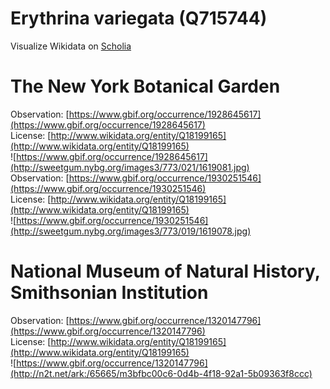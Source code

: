 
Erythrina variegata (Q715744)
=============================
  
Visualize Wikidata on [Scholia](https://scholia.toolforge.org/taxon/Q715744)
# The New York Botanical Garden
  
Observation: [https://www.gbif.org/occurrence/1928645617](https://www.gbif.org/occurrence/1928645617)  
License: [http://www.wikidata.org/entity/Q18199165](http://www.wikidata.org/entity/Q18199165)  
![https://www.gbif.org/occurrence/1928645617](http://sweetgum.nybg.org/images3/773/021/1619081.jpg)  
Observation: [https://www.gbif.org/occurrence/1930251546](https://www.gbif.org/occurrence/1930251546)  
License: [http://www.wikidata.org/entity/Q18199165](http://www.wikidata.org/entity/Q18199165)  
![https://www.gbif.org/occurrence/1930251546](http://sweetgum.nybg.org/images3/773/019/1619078.jpg)
# National Museum of Natural History, Smithsonian Institution
  
Observation: [https://www.gbif.org/occurrence/1320147796](https://www.gbif.org/occurrence/1320147796)  
License: [http://www.wikidata.org/entity/Q18199165](http://www.wikidata.org/entity/Q18199165)  
![https://www.gbif.org/occurrence/1320147796](http://n2t.net/ark:/65665/m3bfbc00c6-0d4b-4f18-92a1-5b09363f8ccc)